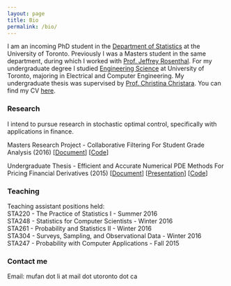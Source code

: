 ```yaml
---
layout: page
title: Bio
permalink: /bio/
---
```


I am an incoming PhD student in the [Department of Statistics](http://www.utstat.utoronto.ca/) at the University of Toronto. Previously I was a Masters student in the same department, during which I worked with [Prof. Jeffrey Rosenthal](http://probability.ca/jeff/). For my undergraduate degree I studied [Engineering Science](http://engsci.utoronto.ca/) at University of Toronto, majoring in Electrical and Computer Engineering. My undergraduate thesis was supervised by [Prof. Christina Christara](http://www.cs.toronto.edu/~ccc/). You can find my CV [here](CV_Mufan_Li.pdf).

### Research

I intend to pursue research in stochastic optimal control, specifically with applications in finance.

Masters Research Project - Collaborative Filtering For Student Grade Analysis (2016) \[[Document](Mufan_Li_MSc_Report.pdf)\] \[[Code](https://github.com/mufan-li/sg)\]

Undergraduate Thesis - Efficient and Accurate Numerical PDE Methods For Pricing Financial Derivatives (2015) \[[Document](Mufan_Li_Undergrad_Thesis.pdf)\] \[[Presentation](Mufan_Li_Thesis_Presentation.pdf)\] \[[Code](https://github.com/mufan-li/PDE03)\]

### Teaching

Teaching assistant positions held:  
STA220 - The Practice of Statistics I - Summer 2016  
STA248 - Statistics for Computer Scientists - Winter 2016  
STA261 - Probability and Statistics II - Winter 2016  
STA304 - Surveys, Sampling, and Observational Data - Winter 2016  
STA247 - Probability with Computer Applications - Fall 2015  

### Contact me

Email: mufan dot li at mail dot utoronto dot ca
<!-- [email@domain.com](mailto:email@domain.com) -->